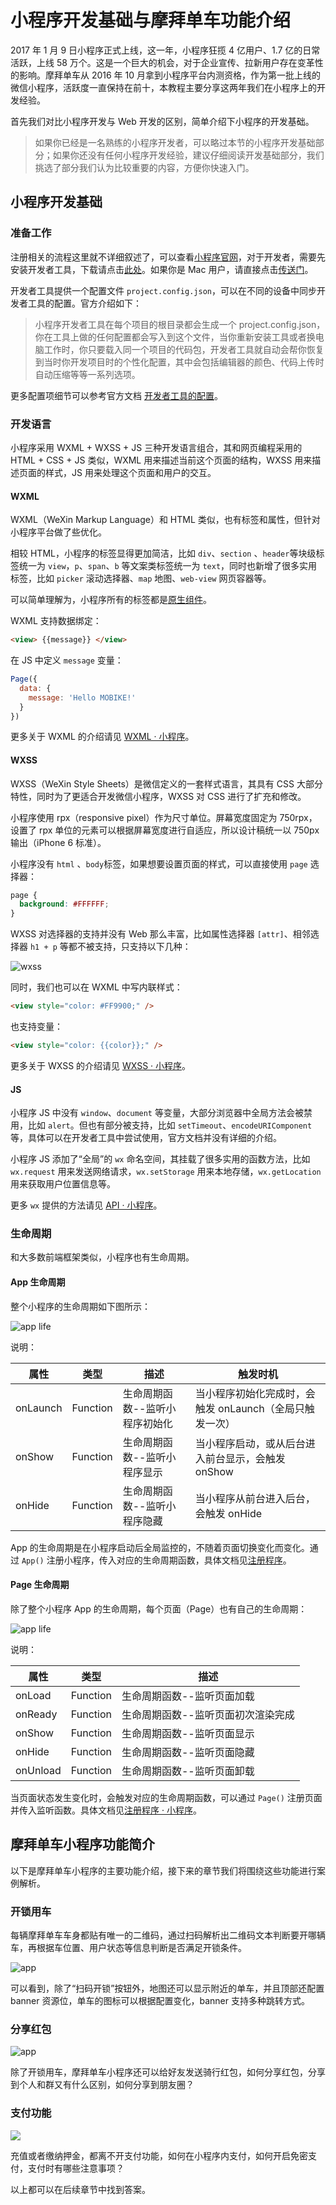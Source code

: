 # 小程序开发基础与摩拜单车功能介绍

2017 年 1 月 9 日小程序正式上线，这一年，小程序狂揽 4 亿用户、1.7 亿的日常活跃，上线 58 万个。这是一个巨大的机会，对于企业宣传、拉新用户存在变革性的影响。摩拜单车从 2016 年 10 月拿到小程序平台内测资格，作为第一批上线的微信小程序，活跃度一直保持在前十，本教程主要分享这两年我们在小程序上的开发经验。

首先我们对比小程序开发与 Web 开发的区别，简单介绍下小程序的开发基础。

> 如果你已经是一名熟练的小程序开发者，可以略过本节的小程序开发基础部分；如果你还没有任何小程序开发经验，建议仔细阅读开发基础部分，我们挑选了部分我们认为比较重要的内容，方便你快速入门。

## 小程序开发基础

### 准备工作

注册相关的流程这里就不详细叙述了，可以查看[小程序官网](https://developers.weixin.qq.com/miniprogram/introduction/index.html?t=2018410)，对于开发者，需要先安装开发者工具，下载请点击[此处](https://developers.weixin.qq.com/miniprogram/dev/devtools/download.html)。如果你是 Mac 用户，请直接点击[传送门](https://servicewechat.com/wxa-dev-logic/download_redirect?type=darwin&from=mpwiki)。

开发者工具提供一个配置文件 `project.config.json`，可以在不同的设备中同步开发者工具的配置。官方介绍如下：

> 小程序开发者工具在每个项目的根目录都会生成一个 project.config.json，你在工具上做的任何配置都会写入到这个文件，当你重新安装工具或者换电脑工作时，你只要载入同一个项目的代码包，开发者工具就自动会帮你恢复到当时你开发项目时的个性化配置，其中会包括编辑器的颜色、代码上传时自动压缩等等一系列选项。

更多配置项细节可以参考官方文档 [开发者工具的配置](https://developers.weixin.qq.com/miniprogram/dev/devtools/edit.html#%E9%A1%B9%E7%9B%AE%E9%85%8D%E7%BD%AE%E6%96%87%E4%BB%B6)。

### 开发语言

小程序采用 WXML + WXSS + JS 三种开发语言组合，其和网页编程采用的 HTML + CSS + JS 类似，WXML 用来描述当前这个页面的结构，WXSS 用来描述页面的样式，JS 用来处理这个页面和用户的交互。

#### WXML

WXML（WeXin Markup Language）和 HTML 类似，也有标签和属性，但针对小程序平台做了些优化。

相较 HTML，小程序的标签显得更加简洁，比如 `div`、`section` 、`header`等块级标签统一为 `view`，`p`、`span`、`b` 等文案类标签统一为 `text`，同时也新增了很多实用标签，比如 `picker` 滚动选择器、`map` 地图、`web-view` 网页容器等。

可以简单理解为，小程序所有的标签都是[原生组件](https://developers.weixin.qq.com/miniprogram/dev/component/)。

WXML 支持数据绑定：

```html
<view> {{message}} </view>
```

在 JS 中定义 `message` 变量：

```js
Page({
  data: {
    message: 'Hello MOBIKE!'
  }
})
```

更多关于 WXML 的介绍请见 [WXML · 小程序](https://developers.weixin.qq.com/miniprogram/dev/framework/view/wxml/)。

#### WXSS

WXSS（WeXin Style Sheets）是微信定义的一套样式语言，其具有 CSS 大部分特性，同时为了更适合开发微信小程序，WXSS 对 CSS 进行了扩充和修改。

小程序使用 rpx（responsive pixel）作为尺寸单位。屏幕宽度固定为 750rpx，设置了 rpx 单位的元素可以根据屏幕宽度进行自适应，所以设计稿统一以 750px 输出（iPhone 6 标准）。

小程序没有 `html` 、`body`标签，如果想要设置页面的样式，可以直接使用 `page` 选择器：

```css
page {
  background: #FFFFFF;
}
```

WXSS 对选择器的支持并没有 Web 那么丰富，比如属性选择器 `[attr]`、相邻选择器 `h1 + p` 等都不被支持，只支持以下几种：

![wxss](https://user-gold-cdn.xitu.io/2018/7/1/16453d1e8569d462)

同时，我们也可以在 WXML 中写内联样式：

```html
<view style="color: #FF9900;" />
```

也支持变量：

```html
<view style="color: {{color}};" />
```

更多关于 WXSS 的介绍请见 [WXSS · 小程序](https://developers.weixin.qq.com/miniprogram/dev/framework/view/wxss.html)。

#### JS

小程序 JS 中没有 `window`、`document` 等变量，大部分浏览器中全局方法会被禁用，比如 `alert`。但也有部分被支持，比如 `setTimeout`、`encodeURIComponent`等，具体可以在开发者工具中尝试使用，官方文档并没有详细的介绍。

小程序 JS 添加了“全局”的 `wx` 命名空间，其挂载了很多实用的函数方法，比如 `wx.request` 用来发送网络请求，`wx.setStorage` 用来本地存储，`wx.getLocation` 用来获取用户位置信息等。

更多 `wx` 提供的方法请见 [API · 小程序](https://developers.weixin.qq.com/miniprogram/dev/api/)。

### 生命周期

和大多数前端框架类似，小程序也有生命周期。

#### App 生命周期

整个小程序的生命周期如下图所示：

![app life](https://user-gold-cdn.xitu.io/2018/6/29/1644b72f98d7617a)

说明：

| 属性 | 类型 | 描述 | 触发时机 |
| --- | ----  |---- | -------|
| onLaunch | Function	| 生命周期函数--监听小程序初始化	| 当小程序初始化完成时，会触发 onLaunch（全局只触发一次） |
| onShow | Function	| 生命周期函数--监听小程序显示	| 当小程序启动，或从后台进入前台显示，会触发 onShow |
| onHide | Function	| 生命周期函数--监听小程序隐藏	| 当小程序从前台进入后台，会触发 onHide |

App 的生命周期是在小程序启动后全局监控的，不随着页面切换变化而变化。通过 `App()` 注册小程序，传入对应的生命周期函数，具体文档见[注册程序](https://developers.weixin.qq.com/miniprogram/dev/framework/app-service/app.html)。

#### Page 生命周期

除了整个小程序 App 的生命周期，每个页面（Page）也有自己的生命周期：

![app life](https://user-gold-cdn.xitu.io/2018/6/29/1644b72f98a9b055?w=558&h=430&f=png&s=12894)

说明：

| 属性 |	类型 |	描述 |
| ---- | --- | --- |
| onLoad |	Function |	生命周期函数--监听页面加载 |
| onReady |	Function |	生命周期函数--监听页面初次渲染完成 |
| onShow |	Function |	生命周期函数--监听页面显示 |
| onHide |	Function |	生命周期函数--监听页面隐藏 |
| onUnload |	Function |	生命周期函数--监听页面卸载 |

当页面状态发生变化时，会触发对应的生命周期函数，可以通过 `Page()` 注册页面并传入监听函数。具体文档见[注册程序 · 小程序](https://developers.weixin.qq.com/miniprogram/dev/framework/app-service/page.html)。

## 摩拜单车小程序功能简介

以下是摩拜单车小程序的主要功能介绍，接下来的章节我们将围绕这些功能进行案例解析。

### 开锁用车

每辆摩拜单车车身都贴有唯一的二维码，通过扫码解析出二维码文本判断要开哪辆车，再根据车位置、用户状态等信息判断是否满足开锁条件。

![app](https://user-gold-cdn.xitu.io/2018/6/29/1644b72f98be88b2?w=400&h=777&f=jpeg&s=71348)

可以看到，除了“扫码开锁”按钮外，地图还可以显示附近的单车，并且顶部还配置 banner 资源位，单车的图标可以根据配置变化，banner 支持多种跳转方式。

### 分享红包

![app](https://user-gold-cdn.xitu.io/2018/6/29/1644b72f98cce1ce)

除了开锁用车，摩拜单车小程序还可以给好友发送骑行红包，如何分享红包，分享到个人和群又有什么区别，如何分享到朋友圈？

### 支付功能

![](https://user-gold-cdn.xitu.io/2018/7/4/1646537612849621?w=800&h=648&f=jpeg&s=72238)

充值或者缴纳押金，都离不开支付功能，如何在小程序内支付，如何开启免密支付，支付时有哪些注意事项？

以上都可以在后续章节中找到答案。

